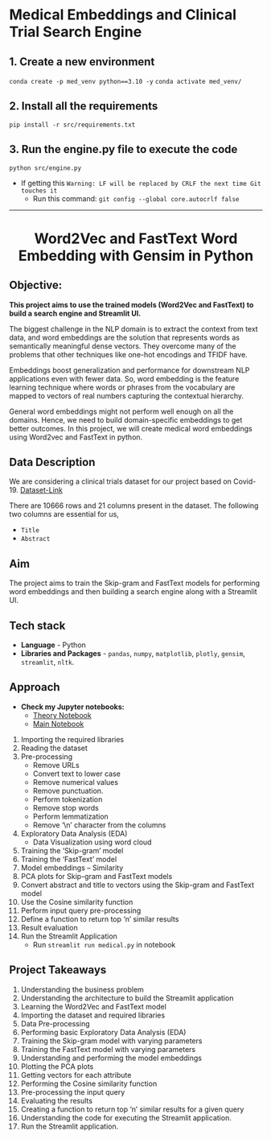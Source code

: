 # Medical Embeddings and Clinical Trial Search Engine

## 1. Create a new environment

   `conda create -p med_venv python==3.10 -y`
   `conda activate med_venv/`

## 2. Install all the requirements

   `pip install -r src/requirements.txt`

## 3. Run the engine.py file to execute the code

   `python src/engine.py`


- If getting this `Warning: LF will be replaced by CRLF the next time Git touches it`
    - Run this command: `git config --global core.autocrlf false`

   
* **

# <h1 align="center">Word2Vec and FastText Word Embedding with Gensim in Python</h1>

## Objective:

**This project aims to use the trained models (Word2Vec and FastText) to build a search engine and Streamlit UI.**

The biggest challenge in the NLP domain is to extract the context from text data, and word embeddings are the solution that represents words as semantically meaningful dense vectors. They overcome many of the problems that other techniques like one-hot encodings and TFIDF have.


Embeddings boost generalization and performance for downstream NLP applications even with fewer data. So, word embedding is the feature learning technique where words or phrases from the vocabulary are mapped to vectors of real numbers capturing the contextual hierarchy.


General word embeddings might not perform well enough on all the domains. Hence, we need to build domain-specific embeddings to get better outcomes. In this project, we will create medical word embeddings using Word2vec and FastText in python.


## Data Description
We are considering a clinical trials dataset for our project based on Covid-19. [Dataset-Link](https://dimensions.figshare.com/articles/dataset/Dimensions_COVID19_publications_datasets_and_clinical_trials/11961063)

There are 10666 rows and 21 columns present in the dataset. The following two columns are essential for us,
* `Title`
* `Abstract`

## Aim
The project aims to train the Skip-gram and FastText models for performing word embeddings and then building a search engine along with a Streamlit UI.

## Tech stack
- **Language** - Python
- **Libraries and Packages** - `pandas`, `numpy`, `matplotlib`, `plotly`, `gensim`, `streamlit`, `nltk`.

## Approach

- **Check my Jupyter notebooks:**
    - [Theory Notebook]()
    - [Main Notebook]()

1. Importing the required libraries
2. Reading the dataset
3. Pre-processing
    - Remove URLs
    - Convert text to lower case
    - Remove numerical values
    - Remove punctuation.
    - Perform tokenization
    - Remove stop words
    - Perform lemmatization
    - Remove ‘\n’ character from the columns
4. Exploratory Data Analysis (EDA)
    - Data Visualization using word cloud
5. Training the ‘Skip-gram’ model
6. Training the ‘FastText’ model
7. Model embeddings – Similarity
8. PCA plots for Skip-gram and FastText models
9. Convert abstract and title to vectors using the Skip-gram and FastText model
10. Use the Cosine similarity function
11. Perform input query pre-processing
12. Define a function to return top ‘n’ similar results
13. Result evaluation
14. Run the Streamlit Application
    - Run `streamlit run medical.py` in notebook


## Project Takeaways

1. Understanding the business problem
2. Understanding the architecture to build the Streamlit application
3. Learning the Word2Vec and FastText model
4. Importing the dataset and required libraries
5. Data Pre-processing
6. Performing basic Exploratory Data Analysis (EDA)
7. Training the Skip-gram model with varying parameters
8. Training the FastText model with varying parameters
9. Understanding and performing the model embeddings
10. Plotting the PCA plots
11. Getting vectors for each attribute
12. Performing the Cosine similarity function
13. Pre-processing the input query
14. Evaluating the results
15. Creating a function to return top ‘n’ similar results for a given query
16. Understanding the code for executing the Streamlit application.
17. Run the Streamlit application.